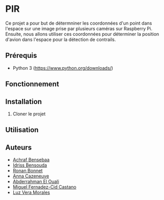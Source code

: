 # PIR

Ce projet a pour but de détermniner les coordonnées d'un point dans l'espace sur une image prise par plusieurs caméras sur Raspberry Pi. Ensuite, nous allons utiliser ces coordonnées pour déterminer la position d'avion dans l'espace pour la détection de contrails.

## Prérequis

- Python 3 (https://www.python.org/downloads/)

## Fonctionnement


## Installation

1. Cloner le projet

## Utilisation

## Auteurs

- [Achraf Bensebaa]()
- [Idriss Bensouda]()
- [Ronan Bonnet]()
- [Anna Cazeneuve]()
- [Abderrahman El Ouali]()
- [Miguel Fernadez-Cid Castano]()
- [Luz Vera Morales]()
